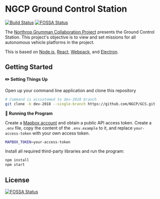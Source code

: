 # NGCP Ground Control Station

[![Build Status](https://travis-ci.com/NGCP/GCS.svg?branch=dev-2018)](https://travis-ci.com/NGCP/GCS)
[![FOSSA Status](https://app.fossa.io/api/projects/git%2Bgithub.com%2FNGCP%2FGCS.svg?type=shield)](https://app.fossa.io/projects/git%2Bgithub.com%2FNGCP%2FGCS?ref=badge_shield)

The [Northrop Grumman Collaboration Project] presents the Ground Control Station. This project's objective is to view and set missions for all autonomous vehicle platforms in the project.

This is based on [Node.js], [React], [Webpack], and [Electron].

## Getting Started
**:pencil2: Setting Things Up**

Open up your command line application and clone this repository

```sh
# Command is accustomed to dev-2018 branch
git clone -b dev-2018 --single-branch https://github.com/NGCP/GCS.git
```

**:scroll: Running the Program**

Create a [Mapbox account] and obtain a public API access token. Create a `.env` file, copy the content of the `.env.example` to it, and replace `your-access-token` with your own access token.

```sh
MAPBOX_TOKEN=your-access-token
```

Install all required third-party libraries and run the program:

```sh
npm install
npm start
```

[Northrop Grumman Collaboration Project]: http://www.ngcpcalpoly.com/about.html
[Node.js]: https://github.com/nodejs/node
[React]: https://github.com/facebook/react
[Webpack]: https://github.com/webpack/webpack
[Electron]: https://github.com/electron/electron
[Mapbox account]: https://www.mapbox.com/account/


## License
[![FOSSA Status](https://app.fossa.io/api/projects/git%2Bgithub.com%2FNGCP%2FGCS.svg?type=large)](https://app.fossa.io/projects/git%2Bgithub.com%2FNGCP%2FGCS?ref=badge_large)